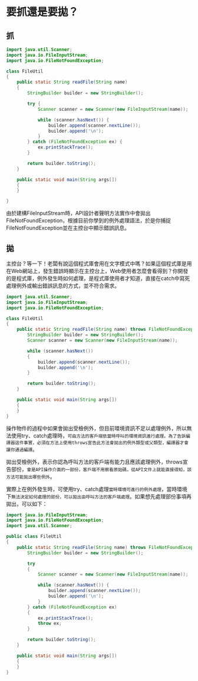 # 要抓還是要拋？

## 抓

```java
import java.util.Scanner;
import java.io.FileInputStream;
import java.io.FileNotFoundException;

class FileUtil
{
    public static String readFile(String name)
    {
        StringBuilder builder = new StringBuilder();

        try {
            Scanner scanner = new Scanner(new FileInputStream(name));

            while (scanner.hasNext()) {
                builder.append(scanner.nextLine());
                builder.append('\n');
            }
        } catch (FileNotFoundException ex) {
            ex.printStackTrace();
        }

        return builder.toString();
    }

    public static void main(String args[])
    {
    }

}
```

由於建構FileInputStream時，API設計者聲明方法實作中會拋出FileNotFoundException，根據目前你學到的例外處理語法，於是你捕捉FileNotFoundException並在主控台中顯示錯誤訊息。


## 拋

主控台？等一下！老闆有說這個程式庫會用在文字模式中嗎？如果這個程式庫是用在Web網站上，發生錯誤時顯示在主控台上，Web使用者怎麼會看得到？你開發的是程式庫，例外發生時如何處理，是程式庫使用者才知道，直接在catch中寫死處理例外或輸出錯誤訊息的方式，並不符合需求。

```java
import java.util.Scanner;
import java.io.FileInputStream;
import java.io.FileNotFoundException;

class FileUtil
{
    public static String readFile(String name) throws FileNotFoundException {
        StringBuilder builder = new StringBuilder();
        Scanner scanner = new Scanner(new FileInputStream(name));

        while (scanner.hasNext())
        {
            builder.append(scanner.nextLine());
            builder.append('\n');
        }

        return builder.toString();
    }

    public static void main(String args[])
    {
    }
}
```
操作物件的過程中如果會拋出受檢例外，但目前環境資訊不足以處理例外，所以無法使用try、catch處理時，`可由方法的客戶端依當時呼叫的環境資訊進行處理。為了告訴編譯器這件事實，必須在方法上使用throws宣告此方法會拋出的例外類型或父類型，編譯器才會讓你通過編譯`。


拋出受檢例外，表示你認為呼叫方法的客戶端有能力且應該處理例外，throws宣告部份，`會是API操作介面的一部份，客戶端不用察看原始碼，從API文件上就能直接得知，該方法可能拋出哪些例外`。


實際上在例外發生時，可使用try、catch處理`當時環境可進行的例外處理`，當時環境下`無法決定如何處理的部份，可以拋出由呼叫方法的客戶端處理`。如果想先處理部份事項再拋出，可以如下：



```java
import java.io.FileInputStream;
import java.io.FileNotFoundException;
import java.util.Scanner;

public class FileUtil
{
    public static String readFile(String name) throws FileNotFoundException {
        StringBuilder builder = new StringBuilder();

        try
        {
            Scanner scanner = new Scanner(new FileInputStream(name));

            while (scanner.hasNext()) {
                builder.append(scanner.nextLine());
                builder.append('\n');
            }
        } catch (FileNotFoundException ex)
        {
            ex.printStackTrace();
            throw ex;
        }

        return builder.toString();
    }

    public static void main(String args[])
    {
    }
}
```


